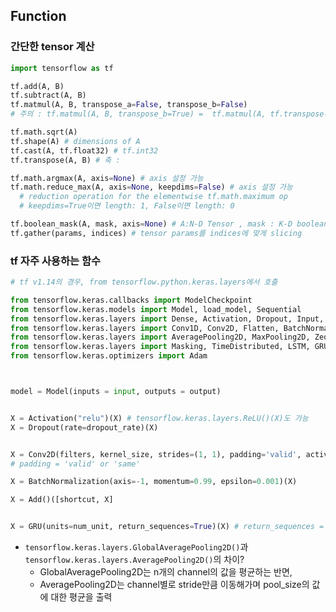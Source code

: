 ## Function

### 간단한 tensor 계산
```Python
import tensorflow as tf

tf.add(A, B)
tf.subtract(A, B)
tf.matmul(A, B, transpose_a=False, transpose_b=False) 
# 주의 : tf.matmul(A, B, transpose_b=True) =  tf.matmul(A, tf.transpose(B, ), transpose_b=True) 

tf.math.sqrt(A)
tf.shape(A) # dimensions of A
tf.cast(A, tf.float32) # tf.int32
tf.transpose(A, B) # 축 : 

tf.math.argmax(A, axis=None) # axis 설정 가능
tf.math.reduce_max(A, axis=None, keepdims=False) # axis 설정 가능 
  # reduction operation for the elementwise tf.math.maximum op
  # keepdims=True이면 length: 1, False이면 length: 0

tf.boolean_mask(A, mask, axis=None) # A:N-D Tensor , mask : K-D boolean tensor , K<=N
tf.gather(params, indices) # tensor params를 indices에 맞게 slicing
```

### tf 자주 사용하는 함수
```Python
# tf v1.14의 경우, from tensorflow.python.keras.layers에서 호출

from tensorflow.keras.callbacks import ModelCheckpoint
from tensorflow.keras.models import Model, load_model, Sequential
from tensorflow.keras.layers import Dense, Activation, Dropout, Input, Reshape, Add, concatenate 
from tensorflow.keras.layers import Conv1D, Conv2D, Flatten, BatchNormalization
from tensorflow.keras.layers import AveragePooling2D, MaxPooling2D, ZeoPadding2Ds
from tensorflow.keras.layers import Masking, TimeDistributed, LSTM, GRU, Bidirectional
from tensorflow.keras.optimizers import Adam



model = Model(inputs = input, outputs = output)


X = Activation("relu")(X) # tensorflow.keras.layers.ReLU()(X)도 가능
X = Dropout(rate=dropout_rate)(X)


X = Conv2D(filters, kernel_size, strides=(1, 1), padding='valid', activation=None)(X) 
# padding = 'valid' or 'same'

X = BatchNormalization(axis=-1, momentum=0.99, epsilon=0.001)(X)

X = Add()([shortcut, X]


X = GRU(units=num_unit, return_sequences=True)(X) # return_sequences = True와 False의 차이

```

- `tensorflow.keras.layers.GlobalAveragePooling2D()`과 `tensorflow.keras.layers.AveragePooling2D()`의 차이?
  - GlobalAveragePooling2D는 n개의 channel의 값을 평균하는 반면, 
  - AveragePooling2D는 channel별로 stride만큼 이동해가며 pool_size의 값에 대한 평균을 출력
